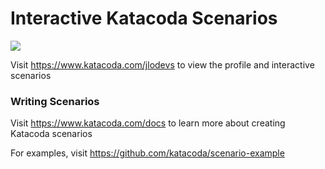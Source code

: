# Interactive Katacoda Scenarios

[![](http://shields.katacoda.com/katacoda/jlodevs/count.svg)](https://www.katacoda.com/jlodevs "Get your profile on Katacoda.com")

Visit https://www.katacoda.com/jlodevs to view the profile and interactive scenarios

### Writing Scenarios
Visit https://www.katacoda.com/docs to learn more about creating Katacoda scenarios

For examples, visit https://github.com/katacoda/scenario-example
